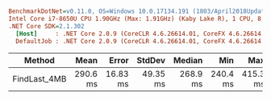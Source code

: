 ``` ini

BenchmarkDotNet=v0.11.0, OS=Windows 10.0.17134.191 (1803/April2018Update/Redstone4)
Intel Core i7-8650U CPU 1.90GHz (Max: 1.91GHz) (Kaby Lake R), 1 CPU, 8 logical and 4 physical cores
.NET Core SDK=2.1.302
  [Host]     : .NET Core 2.0.9 (CoreCLR 4.6.26614.01, CoreFX 4.6.26614.01), 64bit RyuJIT
  DefaultJob : .NET Core 2.0.9 (CoreCLR 4.6.26614.01, CoreFX 4.6.26614.01), 64bit RyuJIT


```
|       Method |     Mean |    Error |   StdDev |   Median |      Min |      Max |      Gen 0 | Allocated |
|------------- |---------:|---------:|---------:|---------:|---------:|---------:|-----------:|----------:|
| FindLast_4MB | 290.6 ms | 16.83 ms | 49.35 ms | 268.9 ms | 240.4 ms | 415.3 ms | 35000.0000 | 128.48 MB |
